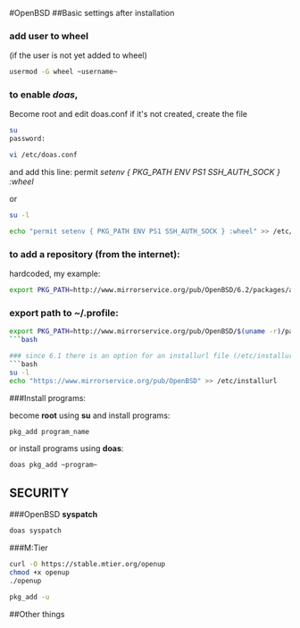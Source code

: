 #OpenBSD
##Basic settings after installation


### add user to wheel
(if the user is not yet added to wheel)

```bash
usermod -G wheel ~username~
```

### to enable _**doas**_, 
Become root and edit doas.conf
if it's not created, create the file

```bash
su
password:

vi /etc/doas.conf
```
and add this line: permit *setenv { PKG_PATH ENV PS1 SSH_AUTH_SOCK } :wheel*

or

```bash
su -l

echo "permit setenv { PKG_PATH ENV PS1 SSH_AUTH_SOCK } :wheel" >> /etc/doas.conf
```

### to add a repository (from the internet):
hardcoded, my example:
```bash
export PKG_PATH=http://www.mirrorservice.org/pub/OpenBSD/6.2/packages/amd64/
```

### export path to ~/.profile:
```bash
export PKG_PATH=http://www.mirrorservice.org/pub/OpenBSD/$(uname -r)/packages/$(machine -a)
```bash

### since 6.1 there is an option for an installurl file (/etc/installurl):
```bash
su -l
echo "https://www.mirrorservice.org/pub/OpenBSD" >> /etc/installurl
```

###Install programs:

become **root** using **su** and install programs:

```bash
pkg_add program_name
```

or install programs using **doas**:

```bash
doas pkg_add ~program~
```

## SECURITY

###OpenBSD **syspatch**

```bash
doas syspatch
```

###M:Tier

```bash
curl -O https://stable.mtier.org/openup
chmod +x openup
./openup

pkg_add -u
```

##Other things
